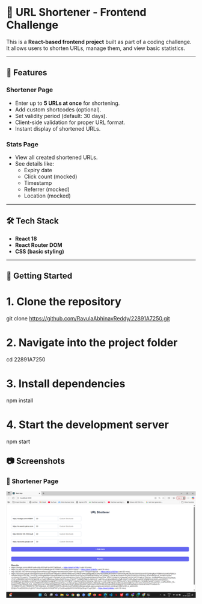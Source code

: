# 🔗 URL Shortener - Frontend Challenge

This is a **React-based frontend project** built as part of a coding challenge.  
It allows users to shorten URLs, manage them, and view basic statistics.

---

## 📌 Features

### Shortener Page
- Enter up to **5 URLs at once** for shortening.  
- Add custom shortcodes (optional).  
- Set validity period (default: 30 days).  
- Client-side validation for proper URL format.  
- Instant display of shortened URLs.

### Stats Page
- View all created shortened URLs.  
- See details like:
  - Expiry date  
  - Click count (mocked)  
  - Timestamp  
  - Referrer (mocked)  
  - Location (mocked)  

---

## 🛠️ Tech Stack
- **React 18**
- **React Router DOM**
- **CSS (basic styling)**

---

## 🚀 Getting Started

# 1. Clone the repository
git clone https://github.com/RavulaAbhinavReddy/22891A7250.git

# 2. Navigate into the project folder
cd 22891A7250

# 3. Install dependencies
npm install

# 4. Start the development server
npm start

## 📷 Screenshots

### 🔗 Shortener Page
![Shortener Page](./screenshots/shortener.png.png)

